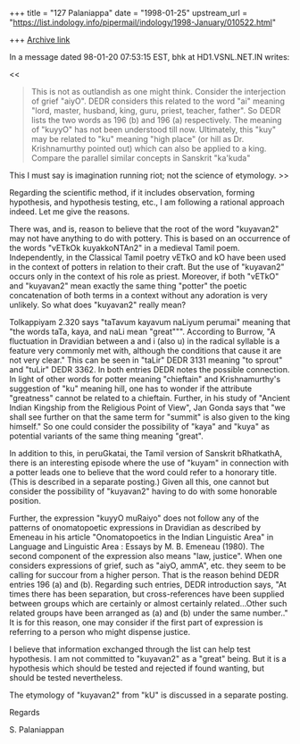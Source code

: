 +++
title = "127 Palaniappa"
date = "1998-01-25"
upstream_url = "https://list.indology.info/pipermail/indology/1998-January/010522.html"

+++
[Archive link](https://list.indology.info/pipermail/indology/1998-January/010522.html)

In a message dated 98-01-20 07:53:15 EST, bhk at HD1.VSNL.NET.IN writes:

<<
 >This is not as outlandish as one might think. Consider the interjection of
 >grief "aiyO". DEDR considers this related to the word "ai" meaning "lord,
 >master, husband, king, guru, priest, teacher, father". So DEDR lists the two
 >words as 196 (b) and 196 (a) respectively. The meaning of "kuyyO" has not
been
 >understood till now. Ultimately, this "kuy" may be related to "ku" meaning
 >"high place" (or hill as Dr. Krishnamurthy pointed out) which can also be
 >applied to a king. Compare the parallel similar concepts in Sanskrit
"ka'kuda"

 This I must say is imagination running riot; not the science of etymology. >>

Regarding the scientific method, if it includes observation, forming
hypothesis, and hypothesis testing, etc., I am following a rational approach
indeed. Let me give the reasons.

There was, and is, reason to believe that the root of the word "kuyavan2" may
not have anything to do with pottery. This is based on an occurrence of the
words "vETkOk kuyakkoNTAn2" in a medieval Tamil poem. Independently, in the
Classical Tamil poetry vETkO and kO have been used in the context of potters
in relation to their craft. But the use of "kuyavan2" occurs only in the
context of his role as priest. Moreover, if both "vETkO" and "kuyavan2" mean
exactly the same thing "potter" the poetic concatenation of both terms in a
context without any adoration is very unlikely. So what does "kuyavan2" really
mean?

Tolkappiyam 2.320 says "taTavum kayavum naLiyum perumai" meaning that "the
words taTa, kaya, and naLi mean "great""". According to Burrow, "A fluctuation
in Dravidian between a and i (also u) in the radical syllable is a feature
very commonly met with, although the conditions that cause it are not very
clear." This can be seen in "taLir" DEDR 3131 meaning "to sprout" and "tuLir"
DEDR 3362. In both entries DEDR notes the possible connection.  In light of
other words for potter meaning "chieftain" and Krishnamurthy's suggestion of
"ku" meaning hill, one has to wonder if the attribute "greatness" cannot be
related to a chieftain. Further, in his study of "Ancient Indian Kingship from
the Religious Point of View", Jan Gonda says that "we shall see further on
that the same term for "summit" is also given to the king himself." So one
could consider the possibility of "kaya" and "kuya" as potential variants of
the same thing meaning "great".

In addition to this, in peruGkatai, the Tamil version of  Sanskrit
bRhatkathA, there is an interesting episode where the use of "kuyam" in
connection with a potter leads one to believe that the word could refer to a
honorary title. (This is described in a separate posting.) Given all this, one
cannot but consider the possibility of "kuyavan2" having to do with some
honorable position.

Further, the expression "kuyyO muRaiyo" does not follow any of the patterns of
onomatopoetic expressions in Dravidian as  described by Emeneau in his article
"Onomatopoetics in the Indian Linguistic Area" in Language and Linguistic Area
: Essays by M. B. Emeneau (1980). The second component of the expression also
means "law, justice". When one considers expressions of grief, such as "aiyO,
ammA", etc. they seem to be calling for succour from a higher person. That is
the reason behind DEDR entries 196 (a) and (b). Regarding such entries, DEDR
introduction says, "At times there has been separation, but cross-references
have been supplied between groups which are certainly or almost certainly
related...Other such related groups have been arranged as (a) and (b) under
the same number.." It is for this reason, one may consider if the first part
of expression is referring to a person who might dispense justice.

I believe that information exchanged through the list can help test
hypothesis. I am not committed to "kuyavan2" as a "great" being. But it is a
hypothesis which should be tested and rejected if found wanting, but should be
tested nevertheless.

The etymology of "kuyavan2" from "kU" is discussed in a separate posting.

Regards

S. Palaniappan



